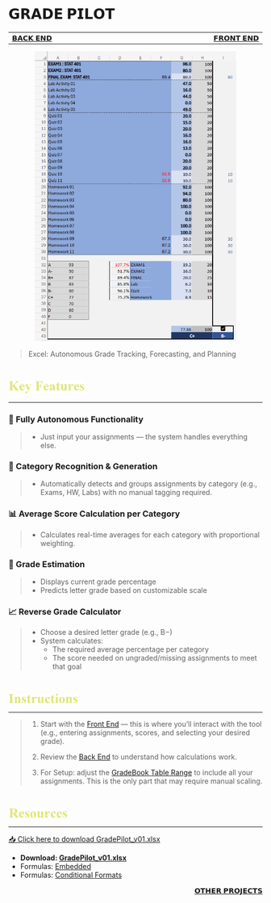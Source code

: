 # 𝗚𝗥𝗔𝗗𝗘 𝗣𝗜𝗟𝗢𝗧

<table>
  <tr>
    <td width="500px" align="left">
      <a href="./panel_backend.md">𝗕𝗔𝗖𝗞 𝗘𝗡𝗗</a>
    </td>
    <td width="500px" align="right">
      <a href="./panel_frontend.md">𝗙𝗥𝗢𝗡𝗧 𝗘𝗡𝗗</a>
    </td>
  </tr>
</table>

<div align="center">
  <img src=./images/Grade%20Pilot%20Representation.png width=400>
</div>

> Excel: Autonomous Grade Tracking, Forecasting, and Planning

<br>

[<img src=./images/cw_key_features.png height=25>](./README.md)

****

### **🚀 Fully Autonomous Functionality**
>- Just input your assignments — the system handles everything else.

### **📂 Category Recognition & Generation**
>- Automatically detects and groups assignments by category (e.g., Exams, HW, Labs) with no manual tagging required.

### **📊 Average Score Calculation per Category**
>- Calculates real-time averages for each category with proportional weighting.

### **🎯 Grade Estimation**
>- Displays current grade percentage
>- Predicts letter grade based on customizable scale

### **📈 Reverse Grade Calculator**
>- Choose a desired letter grade (e.g., B−)
>- System calculates:
>   - The required average percentage per category
>   - The score needed on ungraded/missing assignments to meet that goal

<br>

[<img src=./images/cw_instructions.png height=20> ](./README.md)

****

> 1. Start with the [Front End](./panel_frontend.md) — this is where you’ll interact with the tool (e.g., entering assignments, scores, and selecting your desired grade).
>
> 2. Review the [Back End](./panel_backend.md) to understand how calculations work.
>
> 3. For Setup: adjust the [GradeBook Table Range](./panel_backend.md#gradebook-range-semi-automatic-setup-required) to include all your assignments. This is the only part that may require manual scaling.

<br>

[<img src=./images/cw_resources.png height=20> ](./README.md)

****

[📥 Click here to download GradePilot_v01.xlsx](https://github.com/Kyros0718/Excel_Projects/releases/download/GradePilot_v1.0.0/GradePilot_v01.xlsx)


- **Download: [GradePilot_v01.xlsx](https://github.com/Kyros0718/Excel_Projects/releases/tag/GradePilot_v1.0.0)**
- Formulas: [Embedded](./formulas_embedded.md)
- Formulas: [Conditional Formats](./formulas_conditional_format.md)

<div align="right">
  
  [𝗢𝗧𝗛𝗘𝗥 𝗣𝗥𝗢𝗝𝗘𝗖𝗧𝗦](https://github.com/Kyros0718/Excel_Projects/README.md)
  
</div>
